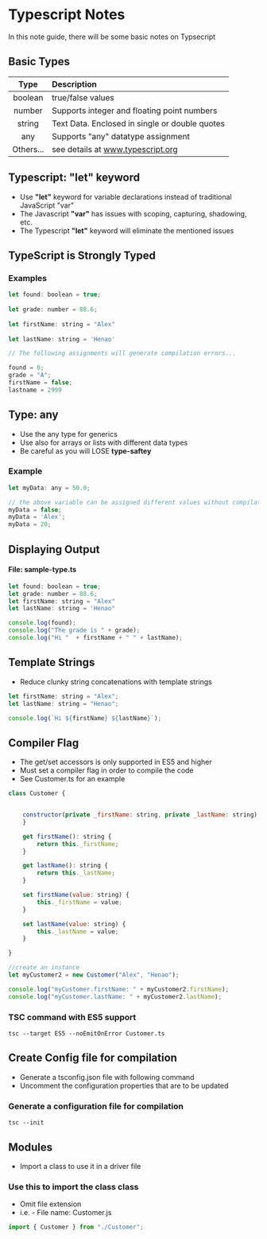 # Typescript Notes

In this note guide, there will be some basic notes on Typsecript

## Basic Types

| Type        | Description |
| :-------------:| :-------------| 
| boolean     | true/false values|
| number      | Supports integer and floating point numbers |
| string  | Text Data. Enclosed in single or double quotes |
| any  | Supports "any" datatype assignment |
| Others...  | see details at www.typescript.org |


## Typescript: "let" keyword
* Use **"let"** keyword for variable declarations instead of traditional JavaScript "var"
* The Javascript **"var"** has issues with scoping, capturing, shadowing, etc.
* The Typescript **"let"** keyword will eliminate the mentioned issues

## TypeScript is Strongly Typed
### Examples
```javascript
let found: boolean = true;
  
let grade: number = 88.6;
  
let firstName: string = "Alex"
  
let lastName: string = 'Henao'

// The following assignments will generate compilation errors...

found = 0;
grade = "A";
firstName = false;
lastname = 2999
```

## Type: any
* Use the any type for generics
* Use also for arrays or lists with different data types
* Be careful as you will LOSE **type-saftey**
### Example
```javascript
let myData: any = 50.0;

// the above variable can be assigned different values without compilation error
myData = false;
myData = 'Alex';
myData = 20;
```
## Displaying Output
#### File: sample-type.ts
```javascript
let found: boolean = true;
let grade: number = 88.6;
let firstName: string = "Alex"
let lastName: string = 'Henao"

console.log(found);
console.log("The grade is " + grade);
console.log("Hi "  + firstName + " " + lastName);
```

## Template Strings
* Reduce clunky string concatenations with template strings

``` javascript
let firstName: string = "Alex";
let lastName: string = "Henao";

console.log(`Hi ${firstName} ${lastName}`);  
```

## Compiler Flag
* The get/set accessors is only supported in ES5 and higher
* Must set a compiler flag in order to compile the code
* See Customer.ts for an example

```javascript
class Customer {


    constructor(private _firstName: string, private _lastName: string) {
    }

    get firstName(): string {
        return this._firstName;
    }

    get lastName(): string {
        return this._lastName;
    }

    set firstName(value: string) {
        this._firstName = value;
    }

    set lastName(value: string) {
        this._lastName = value;
    }

}

//create an instance
let myCustomer2 = new Customer("Alex", "Henao");

console.log("myCustomer.firstName: " + myCustomer2.firstName);
console.log("myCustomer.lastName: " + myCustomer2.lastName);
```

### TSC command with ES5 support
```
tsc --target ES5 --noEmitOnError Customer.ts
```

## Create Config file for compilation
* Generate a tsconfig.json file with following command
* Uncomment the configuration properties that are to be updated

### Generate a configuration file for compilation
```
tsc --init
```

## Modules
* Import a class to use it in a driver file

### Use this to import the class class
* Omit file extension
* i.e. - File name: Customer.js

```javascript
import { Customer } from "./Customer";
```




